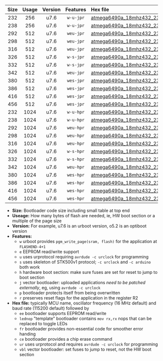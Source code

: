 |Size|Usage|Version|Features|Hex file|
|:-:|:-:|:-:|:-:|:--|
|232|256|u7.6|`w-u-jpr`|[atmega6490a_18mhz432_230400bps_ur_vbl.hex](https://raw.githubusercontent.com/stefanrueger/urboot/main/bootloaders/atmega6490a/fcpu_18mhz432/230400_bps/atmega6490a_18mhz432_230400bps_ur_vbl.hex)|
|238|256|u7.6|`w-u-jpr`|[atmega6490a_18mhz432_230400bps_lednop_ur_vbl.hex](https://raw.githubusercontent.com/stefanrueger/urboot/main/bootloaders/atmega6490a/fcpu_18mhz432/230400_bps/atmega6490a_18mhz432_230400bps_lednop_ur_vbl.hex)|
|292|512|u7.6|`weu-jpr`|[atmega6490a_18mhz432_230400bps_ee_ur_vbl.hex](https://raw.githubusercontent.com/stefanrueger/urboot/main/bootloaders/atmega6490a/fcpu_18mhz432/230400_bps/atmega6490a_18mhz432_230400bps_ee_ur_vbl.hex)|
|298|512|u7.6|`weu-jpr`|[atmega6490a_18mhz432_230400bps_ee_lednop_ur_vbl.hex](https://raw.githubusercontent.com/stefanrueger/urboot/main/bootloaders/atmega6490a/fcpu_18mhz432/230400_bps/atmega6490a_18mhz432_230400bps_ee_lednop_ur_vbl.hex)|
|316|512|u7.6|`weu-jpr`|[atmega6490a_18mhz432_230400bps_ee_lednop_fr_ur_vbl.hex](https://raw.githubusercontent.com/stefanrueger/urboot/main/bootloaders/atmega6490a/fcpu_18mhz432/230400_bps/atmega6490a_18mhz432_230400bps_ee_lednop_fr_ur_vbl.hex)|
|326|512|u7.6|`w-s-jpr`|[atmega6490a_18mhz432_230400bps_vbl.hex](https://raw.githubusercontent.com/stefanrueger/urboot/main/bootloaders/atmega6490a/fcpu_18mhz432/230400_bps/atmega6490a_18mhz432_230400bps_vbl.hex)|
|332|512|u7.6|`w-s-jpr`|[atmega6490a_18mhz432_230400bps_lednop_vbl.hex](https://raw.githubusercontent.com/stefanrueger/urboot/main/bootloaders/atmega6490a/fcpu_18mhz432/230400_bps/atmega6490a_18mhz432_230400bps_lednop_vbl.hex)|
|342|512|u7.6|`weu-jpr`|[atmega6490a_18mhz432_230400bps_ee_lednop_fr_ce_ur_vbl.hex](https://raw.githubusercontent.com/stefanrueger/urboot/main/bootloaders/atmega6490a/fcpu_18mhz432/230400_bps/atmega6490a_18mhz432_230400bps_ee_lednop_fr_ce_ur_vbl.hex)|
|380|512|u7.6|`wes-jpr`|[atmega6490a_18mhz432_230400bps_ee_vbl.hex](https://raw.githubusercontent.com/stefanrueger/urboot/main/bootloaders/atmega6490a/fcpu_18mhz432/230400_bps/atmega6490a_18mhz432_230400bps_ee_vbl.hex)|
|386|512|u7.6|`wes-jpr`|[atmega6490a_18mhz432_230400bps_ee_lednop_vbl.hex](https://raw.githubusercontent.com/stefanrueger/urboot/main/bootloaders/atmega6490a/fcpu_18mhz432/230400_bps/atmega6490a_18mhz432_230400bps_ee_lednop_vbl.hex)|
|416|512|u7.6|`wes-jpr`|[atmega6490a_18mhz432_230400bps_ee_lednop_fr_vbl.hex](https://raw.githubusercontent.com/stefanrueger/urboot/main/bootloaders/atmega6490a/fcpu_18mhz432/230400_bps/atmega6490a_18mhz432_230400bps_ee_lednop_fr_vbl.hex)|
|456|512|u7.6|`wes-jpr`|[atmega6490a_18mhz432_230400bps_ee_lednop_fr_ce_vbl.hex](https://raw.githubusercontent.com/stefanrueger/urboot/main/bootloaders/atmega6490a/fcpu_18mhz432/230400_bps/atmega6490a_18mhz432_230400bps_ee_lednop_fr_ce_vbl.hex)|
|232|1024|u7.6|`w-u-hpr`|[atmega6490a_18mhz432_230400bps_ur.hex](https://raw.githubusercontent.com/stefanrueger/urboot/main/bootloaders/atmega6490a/fcpu_18mhz432/230400_bps/atmega6490a_18mhz432_230400bps_ur.hex)|
|238|1024|u7.6|`w-u-hpr`|[atmega6490a_18mhz432_230400bps_lednop_ur.hex](https://raw.githubusercontent.com/stefanrueger/urboot/main/bootloaders/atmega6490a/fcpu_18mhz432/230400_bps/atmega6490a_18mhz432_230400bps_lednop_ur.hex)|
|292|1024|u7.6|`weu-hpr`|[atmega6490a_18mhz432_230400bps_ee_ur.hex](https://raw.githubusercontent.com/stefanrueger/urboot/main/bootloaders/atmega6490a/fcpu_18mhz432/230400_bps/atmega6490a_18mhz432_230400bps_ee_ur.hex)|
|298|1024|u7.6|`weu-hpr`|[atmega6490a_18mhz432_230400bps_ee_lednop_ur.hex](https://raw.githubusercontent.com/stefanrueger/urboot/main/bootloaders/atmega6490a/fcpu_18mhz432/230400_bps/atmega6490a_18mhz432_230400bps_ee_lednop_ur.hex)|
|316|1024|u7.6|`weu-hpr`|[atmega6490a_18mhz432_230400bps_ee_lednop_fr_ur.hex](https://raw.githubusercontent.com/stefanrueger/urboot/main/bootloaders/atmega6490a/fcpu_18mhz432/230400_bps/atmega6490a_18mhz432_230400bps_ee_lednop_fr_ur.hex)|
|326|1024|u7.6|`w-s-hpr`|[atmega6490a_18mhz432_230400bps.hex](https://raw.githubusercontent.com/stefanrueger/urboot/main/bootloaders/atmega6490a/fcpu_18mhz432/230400_bps/atmega6490a_18mhz432_230400bps.hex)|
|332|1024|u7.6|`w-s-hpr`|[atmega6490a_18mhz432_230400bps_lednop.hex](https://raw.githubusercontent.com/stefanrueger/urboot/main/bootloaders/atmega6490a/fcpu_18mhz432/230400_bps/atmega6490a_18mhz432_230400bps_lednop.hex)|
|342|1024|u7.6|`weu-hpr`|[atmega6490a_18mhz432_230400bps_ee_lednop_fr_ce_ur.hex](https://raw.githubusercontent.com/stefanrueger/urboot/main/bootloaders/atmega6490a/fcpu_18mhz432/230400_bps/atmega6490a_18mhz432_230400bps_ee_lednop_fr_ce_ur.hex)|
|380|1024|u7.6|`wes-hpr`|[atmega6490a_18mhz432_230400bps_ee.hex](https://raw.githubusercontent.com/stefanrueger/urboot/main/bootloaders/atmega6490a/fcpu_18mhz432/230400_bps/atmega6490a_18mhz432_230400bps_ee.hex)|
|386|1024|u7.6|`wes-hpr`|[atmega6490a_18mhz432_230400bps_ee_lednop.hex](https://raw.githubusercontent.com/stefanrueger/urboot/main/bootloaders/atmega6490a/fcpu_18mhz432/230400_bps/atmega6490a_18mhz432_230400bps_ee_lednop.hex)|
|416|1024|u7.6|`wes-hpr`|[atmega6490a_18mhz432_230400bps_ee_lednop_fr.hex](https://raw.githubusercontent.com/stefanrueger/urboot/main/bootloaders/atmega6490a/fcpu_18mhz432/230400_bps/atmega6490a_18mhz432_230400bps_ee_lednop_fr.hex)|
|456|1024|u7.6|`wes-hpr`|[atmega6490a_18mhz432_230400bps_ee_lednop_fr_ce.hex](https://raw.githubusercontent.com/stefanrueger/urboot/main/bootloaders/atmega6490a/fcpu_18mhz432/230400_bps/atmega6490a_18mhz432_230400bps_ee_lednop_fr_ce.hex)|

- **Size:** Bootloader code size including small table at top end
- **Useage:** How many bytes of flash are needed, ie, HW boot section or a multiple of the page size
- **Version:** For example, u7.6 is an urboot version, o5.2 is an optiboot version
- **Features:**
  + `w` urboot provides `pgm_write_page(sram, flash)` for the application at `FLASHEND-4+1`
  + `e` EEPROM read/write support
  + `u` uses urprotocol requiring `avrdude -c urclock` for programming
  + `s` uses skeleton of STK500v1 protocol; `-c urclock` and `-c arduino` both work
  + `h` hardware boot section: make sure fuses are set for reset to jump to boot section
  + `j` vector bootloader: uploaded applications *need to be patched externally*, eg, using `avrdude -c urclock`
  + `p` bootloader protects itself from being overwritten
  + `r` preserves reset flags for the application in the register R2
- **Hex file:** typically MCU name, oscillator frequency (16 MHz default) and baud rate (115200 default) followed by
  + `ee` bootloader supports EEPROM read/write
  + `lednop` "template" bootloader contains `mov rx,rx` nops that can be replaced to toggle LEDs
  + `fr` bootloader provides non-essential code for smoother error handing
  + `ce` bootloader provides a chip erase command
  + `ur` uses urprotocol and requires `avrdude -c urclock` for programming
  + `vbl` vector bootloader: set fuses to jump to reset, not the HW boot section
